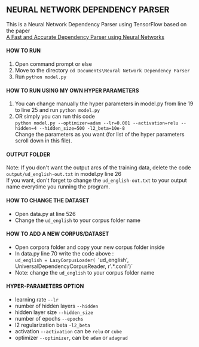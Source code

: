 ## NEURAL NETWORK DEPENDENCY PARSER
This is a Neural Network Dependency Parser using TensorFlow based on the paper  
[A Fast and Accurate Dependency Parser using Neural Networks](https://www.aclweb.org/anthology/D14-1082.pdf)  

#### HOW TO RUN
1. Open command prompt or else
2. Move to the directory `cd Documents\Neural Network Dependency Parser`
3. Run `python model.py`

#### HOW TO RUN USING MY OWN HYPER PARAMETERS
1. You can change manually the hyper parameters in model.py from line 19 to line 25 and run `python model.py`
2. OR simply you can run this code  
   `python model.py --optimizer=adam --lr=0.001 --activation=relu --hidden=4 --hidden_size=500 -l2_beta=10e-8`   
   Change the parameters as you want (for list of the hyper parameters scroll down in this file).

#### OUTPUT FOLDER
Note: If you don't want the output arcs of the training data, delete the code `output/ud_english-out.txt` in model.py line 26  
      If you want, don't forget to change the `ud_english-out.txt` to your output name everytime you running the program.

#### HOW TO CHANGE THE DATASET
- Open data.py at line 526
- Change the `ud_english` to your corpus folder name

#### HOW TO ADD A NEW CORPUS/DATASET
- Open corpora folder and copy your new corpus folder inside
- In data.py line 70 write the code above :  
  `ud_english = LazyCorpusLoader(
  `'ud_english', UniversalDependencyCorpusReader, r'.*\.conll')`  
- Note: change the `ud_english` to your corpus folder name

#### HYPER-PARAMETERS OPTION
- learning rate `--lr`
- number of hidden layers `--hidden`
- hidden layer size `--hidden_size`
- number of epochs `--epochs`
- l2 regularization beta `-l2_beta`
- activation `--activation` can be `relu` or `cube`
- optimizer `--optimizer`, can be `adam` or `adagrad`
